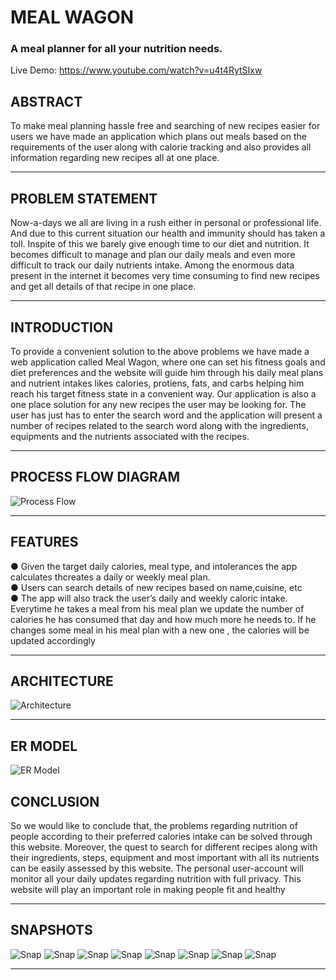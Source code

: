 # MEAL WAGON
### A meal planner for all your nutrition needs.
Live Demo: https://www.youtube.com/watch?v=u4t4RytSIxw

## ABSTRACT
To make meal planning hassle free and searching of new recipes easier for users we have made an
application which plans out meals based on the requirements of the user along with calorie tracking and also
provides all information regarding new recipes all at one place.

<hr>

## PROBLEM STATEMENT
Now-a-days we all are living in a rush either in personal or professional life. And due to this current
situation our health and immunity should has taken a toll. Inspite of this we barely
give enough time to our diet and nutrition. It becomes difficult to manage and plan our daily meals and even more difficult to track our daily nutrients intake. Among the enormous data present in the internet it becomes very time consuming to find new recipes and
get all details of that recipe in one place.

<hr>

## INTRODUCTION
To provide a convenient solution to the above problems we have made a web application called Meal
Wagon, where one can set his fitness goals and diet preferences and the website will guide him through his
daily meal plans and nutrient intakes likes calories, protiens, fats, and carbs helping him reach his target
fitness state in a convenient way. Our application is also a one place solution for any new recipes the user may be looking for. The user has
just has to enter the search word and the application will present a number of recipes related to the search
word along with the ingredients, equipments and the nutrients associated with the recipes.

<hr>

## PROCESS FLOW DIAGRAM
![Process Flow](/Meal-Wagon/ReadmeImages/process.png)
<hr>

## FEATURES

● Given the target daily calories, meal type, and intolerances the app calculates thcreates a daily or
weekly meal plan. <br />
● Users can search details of new recipes based on name,cuisine, etc <br />
● The app will also track the user’s daily and weekly caloric intake. Everytime he takes a meal from
his meal plan we update the number of calories he has consumed that day and how much more he
needs to. If he changes some meal in his meal plan with a new one , the calories will be updated
accordingly

<hr>

## ARCHITECTURE
![Architecture](/Meal-Wagon/ReadmeImages/Architecture.png)
<hr>

## ER MODEL
![ER Model](/Meal-Wagon/ReadmeImages/ERmodel.png)

## CONCLUSION
So we would like to conclude that, the problems regarding nutrition of people according to their preferred
calories intake can be solved through this website. Moreover, the quest to search for different recipes along
with their ingredients, steps, equipment and most important with all its nutrients can be easily assessed by
this website. The personal user-account will monitor all your daily updates regarding nutrition with full
privacy. This website will play an important role in making people fit and healthy

<hr>

## SNAPSHOTS

![Snap](/Meal-Wagon/ReadmeImages/Snap1.png)
![Snap](/Meal-Wagon/ReadmeImages/Snap2.png)
![Snap](/Meal-Wagon/ReadmeImages/Snap3.png)
![Snap](/Meal-Wagon/ReadmeImages/Snap4.png)
![Snap](/Meal-Wagon/ReadmeImages/Snap5.png)
![Snap](/Meal-Wagon/ReadmeImages/Snap6.png)
![Snap](/Meal-Wagon/ReadmeImages/Snap7.png)
![Snap](/Meal-Wagon/ReadmeImages/Snap8.png)
<hr>
